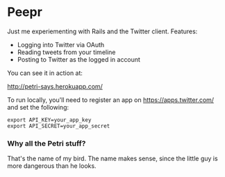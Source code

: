 # Peepr

Just me experiementing with Rails and the Twitter client. Features:

* Logging into Twitter via OAuth
* Reading tweets from your timeline
* Posting to Twitter as the logged in account

You can see it in action at:

http://petri-says.herokuapp.com/

To run locally, you'll need to register an app on https://apps.twitter.com/ and set the following:

    export API_KEY=your_app_key
    export API_SECRET=your_app_secret

### Why all the Petri stuff?

That's the name of my bird. The name makes sense, since the little guy is more dangerous than he looks.
